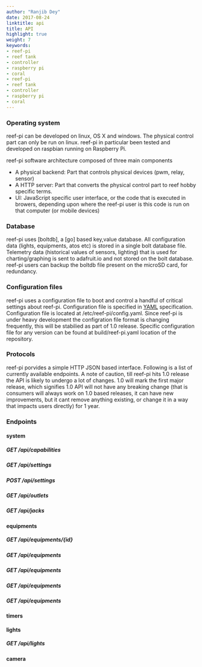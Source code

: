 ```yaml
---
author: "Ranjib Dey"
date: 2017-08-24
linktitle: api
title: API
highlight: true
weight: 7
keywords:
- reef-pi
- reef tank
- controller
- raspberry pi
- coral
- reef-pi
- reef tank
- controller
- raspberry pi
- coral
---
```


### Operating system

reef-pi can be developed on linux, OS X and windows. The physical control part can only be run on linux. reef-pi in particular been tested and developed on raspbian running on Raspberry Pi.

reef-pi software architecture composed of three main components
- A physical backend: Part that controls physical devices (pwm, relay, sensor)
- A HTTP server: Part that converts the physical control part to reef hobby specific terms.
- UI: JavaScript specific user interface, or the code that is executed in browers, depending upon where the reef-pi user is this code is run on that computer (or mobile devices)

### Database

reef-pi uses [boltdb], a [go] based key,value database. All configuration data (lights, equipments, atos etc) is stored in a single bolt database file. Telemetry data (historical values of sensors, lighting) that is used for charting/graphing is sent to adafruit.io and not stored on the bolt database. reef-pi users can backup the boltdb file present on the microSD card, for redundancy.

### Configuration files

reef-pi uses a configuration file to boot and control a handful of critical settings about reef-pi. Configuration file is specified in [YAML]() specification. Configuration file is located at /etc/reef-pi/config.yaml. Since reef-pi is under heavy development the configration file format is changing frequently, this will be stabilied as part of 1.0 release. Specific configuration file for any version can be found at build/reef-pi.yaml location of the repository.


### Protocols

reef-pi porvides a simple HTTP JSON based interface. Following is a list of currently available endpoints. A note of caution, till reef-pi hits 1.0 release the API is likely to undergo a lot of changes. 1.0 will mark the first major release, which signifies 1.0 API will not have any breaking change (that is consumers will always work on 1.0 based releases, it can have new improvements, but it cant remove anything existing, or change it in a way that impacts users directly) for 1 year.


### Endpoints

#### system 

##### GET /api/capabilities

##### GET /api/settings

##### POST /api/settings

##### GET /api/outlets

##### GET /api/jacks

#### equipments

##### GET /api/equipments/{id}

##### GET /api/equipments

##### GET /api/equipments

##### GET /api/equipments

##### GET /api/equipments

#### timers

#### lights

##### GET /api/lights


#### camera
